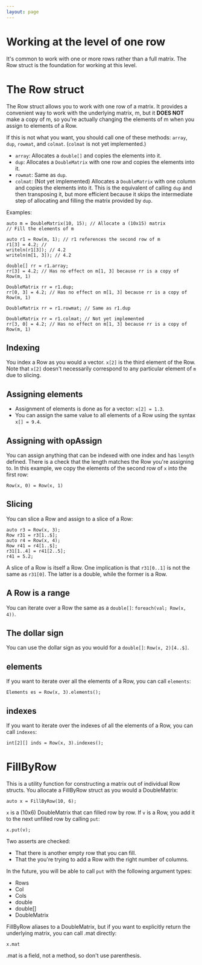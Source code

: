 ```yaml
---
layout: page
---
```


# Working at the level of one row

It's common to work with one or more rows rather than a full matrix. The Row struct is the foundation for working at this level.

# The Row struct

The Row struct allows you to work with one row of a matrix. It provides a convenient way to work with the underlying matrix, m, but it **DOES NOT** make a copy of m, so you're actually changing the elements of m when you assign to elements of a Row.

If this is not what you want, you should call one of these methods: `array`, `dup`, `rowmat`, and `colmat`. (`colmat` is not yet implemented.)

- `array`: Allocates a `double[]` and copies the elements into it.
- `dup`: Allocates a `DoubleMatrix` with one row and copies the elements into it.
- `rowmat`: Same as `dup`.
- `colmat`: (Not yet implemented) Allocates a `DoubleMatrix` with one column and copies the elements into it. This is the equivalent of calling `dup` and then transposing it, but more efficient because it skips the intermediate step of allocating and filling the matrix provided by `dup`.

Examples:

```
auto m = DoubleMatrix(10, 15); // Allocate a (10x15) matrix
// Fill the elements of m

auto r1 = Row(m, 1); // r1 references the second row of m
r1[3] = 4.2; //
writeln(r1[3]); // 4.2
writeln(m[1, 3]); // 4.2

double[] rr = r1.array;
rr[3] = 4.2; // Has no effect on m[1, 3] because rr is a copy of Row(m, 1)

DoubleMatrix rr = r1.dup;
rr[0, 3] = 4.2; // Has no effect on m[1, 3] because rr is a copy of Row(m, 1)

DoubleMatrix rr = r1.rowmat; // Same as r1.dup

DoubleMatrix rr = r1.colmat; // Not yet implemented
rr[3, 0] = 4.2; // Has no effect on m[1, 3] because rr is a copy of Row(m, 1)
```

## Indexing

You index a Row as you would a vector. `x[2]` is the third element of the Row. Note that `x[2]` doesn't necessarily correspond to any particular element of `m` due to slicing.

## Assigning elements

- Assignment of elements is done as for a vector: `x[2] = 1.3`.
- You can assign the same value to all elements of a Row using the syntax `x[] = 9.4`.

## Assigning with opAssign

You can assign anything that can be indexed with one index and has `length` defined. There is a check that the length matches the Row you're assigning to. In this example, we copy the elements of the second row of `x` into the first row:

```
Row(x, 0) = Row(x, 1)
```

## Slicing

You can slice a Row and assign to a slice of a Row:

```
auto r3 = Row(x, 3);
Row r31 = r3[1..$];
auto r4 = Row(x, 4);
Row r41 = r4[1..$];
r31[1..4] = r41[2..5];
r41 = 5.2;
```

A slice of a Row is itself a Row. One implication is that `r31[0..1]` is not the same as `r31[0]`. The latter is a double, while the former is a Row.

## A Row is a range

You can iterate over a Row the same as a `double[]`: `foreach(val; Row(x, 4))`.

## The dollar sign

You can use the dollar sign as you would for a `double[]`: `Row(x, 2)[4..$]`.

## elements

If you want to iterate over all the elements of a Row, you can call `elements`:

```
Elements es = Row(x, 3).elements();
```

## indexes

If you want to iterate over the indexes of all the elements of a Row, you can call `indexes`:

```
int[2][] inds = Row(x, 3).indexes();
```

# FillByRow

This is a utility function for constructing a matrix out of individual Row structs. You allocate a FillByRow struct as you would a DoubleMatrix:

```
auto x = FillByRow(10, 6);
```

`x` is a (10x6) DoubleMatrix that can filled row by row. If `v` is a Row, you add it to the next unfilled row by calling `put`:

```
x.put(v);
```

Two asserts are checked:

- That there is another empty row that you can fill.
- That the you're trying to add a Row with the right number of columns.

In the future, you will be able to call `put` with the following argument types:

- Rows
- Col
- Cols
- double
- double[]
- DoubleMatrix

FillByRow aliases to a DoubleMatrix, but if you want to explicitly return the underlying matrix, you can call .mat directly:

```
x.mat
```

.mat is a field, not a method, so don't use parenthesis.
